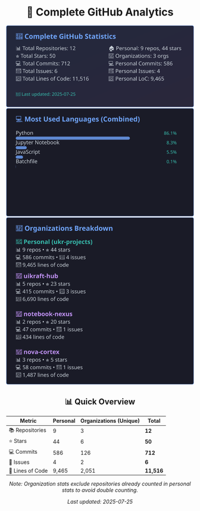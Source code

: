 <!-- GitHub Stats - Auto Generated -->
<div align="center">

# 🚀 Complete GitHub Analytics

![GitHub Stats](./assets/github-stats.svg)
![Languages](./assets/languages.svg)
![Organizations](./assets/organizations.svg)

## 📊 Quick Overview

| Metric | Personal | Organizations (Unique) | **Total** |
|--------|----------|------------------------|-----------|
| 📚 Repositories | 9 | 3 | **12** |
| ⭐ Stars | 44 | 6 | **50** |
| 💻 Commits | 586 | 126 | **712** |
| 🐛 Issues | 4 | 2 | **6** |
| 📏 Lines of Code | 9,465 | 2,051 | **11,516** |

*Note: Organization stats exclude repositories already counted in personal stats to avoid double counting.*

*Last updated: 2025-07-25*

</div>
<!-- End GitHub Stats -->
